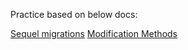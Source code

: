 Practice based on below docs:

[Sequel migrations](https://sequel.jeremyevans.net/rdoc/files/doc/migration_rdoc.html)
[Modification Methods](https://sequel.jeremyevans.net/rdoc/files/doc/schema_modification_rdoc.html)
